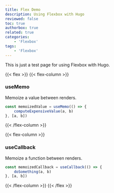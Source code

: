 ```yaml
---
title: Flex Demo
description: Using Flexbox with Hugo
reviewed: false
toc: true
authorbox: true
related: true
categories:
    - 'Flexbox'
tags:
    - 'Flexbox'
---
```


This is just a test page for using Flexbox with Hugo.

<!--more-->

{{< flex >}}
{{< flex-column >}}

### useMemo

Memoize a value between renders.

```js
const memoizedValue = useMemo(() => {
    computeExpensiveValue(a, b)
}, [a, b])
```

{{< /flex-column >}}

{{< flex-column >}}

### useCallback

Memoize a function between renders.

```js
const memoizedCallback = useCallback(() => {
    doSomething(a, b)
}, [a, b])
```

{{< /flex-column >}}
{{< /flex >}}

